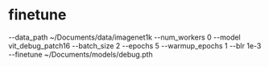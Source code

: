 # finetune
--data_path ~/Documents/data/imagenet1k --num_workers 0 --model vit_debug_patch16 --batch_size 2 --epochs 5 --warmup_epochs 1 --blr 1e-3 --finetune ~/Documents/models/debug.pth